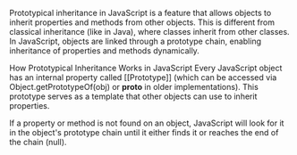 Prototypical inheritance in JavaScript is a feature that allows objects to inherit properties and methods from other objects. This is different from classical inheritance (like in Java), where classes inherit from other classes. In JavaScript, objects are linked through a prototype chain, enabling inheritance of properties and methods dynamically.

How Prototypical Inheritance Works in JavaScript
Every JavaScript object has an internal property called [[Prototype]] (which can be accessed via Object.getPrototypeOf(obj) or __proto__ in older implementations). This prototype serves as a template that other objects can use to inherit properties.

If a property or method is not found on an object, JavaScript will look for it in the object's prototype chain until it either finds it or reaches the end of the chain (null).